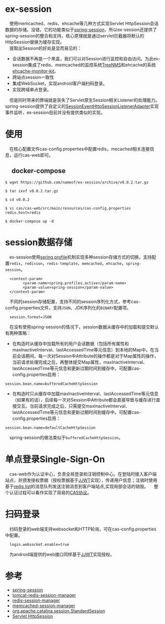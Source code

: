 # ex-session
&emsp;使用memcached、redis、ehcache等几种方式实现Servlet HttpSession会话数据的存储。没错，它的功能类似于[spring-session](https://projects.spring.io/spring-session)，所以ex-session还提供了spring-session的整合和支持，核心原理就是通过servlet拦截器将默认的HttpSession替换为缓存实现。  
&emsp;提取出Session的好处是显而易见的：
* 会话数据不再是一个黑盒，我们可以对Session进行监控和自由访问。为此ex-session集成了redis、memcached的监控系统[TreeNMS](http://www.treesoft.cn/dms.html)和ehcache的系统[ehcache-monitor-kit](http://terracotta.org/downloads/open-source/)。
* 跨站点session一致性
* 集成WebSocket，实现android客户端扫码登录。
* 实现跨域单点登录。

&emsp;但是同时带来的弊端就是丧失了Servlet原生Session相关Listener的处理能力。spring-session提供了自定义的[SessionEventHttpSessionListenerAdapter](https://docs.spring.io/spring-session/docs/current/reference/html5/#httpsession-httpsessionlistener)实现事件监听，ex-session目前并没有提供类似的实现。

# 使用
&emsp;在核心配置文件cas-config.properties中配置redis，mecached相关连接信息，运行cas-web即可。
## &emsp;docker-compose
```
$ wget https://github.com/nameof/ex-session/archive/v0.0.2.tar.gz

$ tar zxvf v0.0.2.tar.gz

$ cd v0.0.2

$ vi cas/cas-web/src/main/resources/cas-config.properties
redis.host=redis

$ docker-compose up -d
```

# session数据存储
&emsp;ex-session使用[spring profile](https://docs.spring.io/spring/docs/current/spring-framework-reference/core.html#beans-definition-profiles)机制实现多种session存储方式的切换，支持配置`redis`，`redisson`，`redis-template`，`memcached`，`ehcache`，`spring-session`。
``` 
  <context-param>
		<param-name>spring.profiles.active</param-name>
		<param-value>spring-session</param-value>
  </context-param>
```
&emsp;不同的session存储配置，支持不同的session序列化方式，参考cas-config.properties文件，支持`JSON`，JDK序列化的`BINARY`配置项。
```
  session.format=JSON
```
&emsp;在没有使用spring-session的情况下，session数据从缓存中的加载和提交默认有两种策略：
* 在构造时从缓存中加载所有的用户会话数据（包括所有属性和maxInactiveInterval、lastAccessedTime等元信息）到本地的Map中，在当前会话期间，每一次对Session中Attribute的操作都是对于Map属性的操作，当前请求处理完成之后，再整体提交Map属性，maxInactiveInterval、lastAccessedTime等元信息和更新过期时间到缓存中。可配置cas-config.properties启用：
```
session.bean.name=bufferedCacheHttpSession
```
* 在构造时只从缓存中加载maxInactiveInterval、lastAccessedTime等元信息（如果有的话），后续每一次对Session中Attribute都会直接导致与缓存进行直接交互。当前请求完成之后，只需提交maxInactiveInterval、lastAccessedTime等元信息和更新过期时间到缓存中。可配置cas-config.properties启用：
```
session.bean.name=defaultCacheHttpSession
```
&emsp;spring-session的做法类似于`bufferedCacheHttpSession`。

# 单点登录Single-Sign-On
&emsp;cas-web作为认证中心，负责全局登录和注销控制中心。在登陆时接入客户端站点，并颁发授权票据（授权票据基于[JJWT](https://github.com/jwtk/jjwt)实现），传递用户信息；注销时使用基于[redis list](https://redis.io/topics/data-types-intro#redis-lists)的消息队列发送注销消息到客户端站点,实现局部会话的销毁。
&emsp;整个认证过程可以看作实现了简易的[CAS协议](https://apereo.github.io/cas/4.2.x/protocol/CAS-Protocol.html)。

# 扫码登录
&emsp;扫码登录的web端支持websocket和HTTP轮询，可在cas-config.properties中配置。
```
  login.websocket.enable=true
```
&emsp;为android端提供的web接口同样基于[JJWT](https://github.com/jwtk/jjwt)实现授权。

# 参考
* [spring-session](https://projects.spring.io/spring-session)
* [tomcat-redis-session-manager](https://github.com/jcoleman/tomcat-redis-session-manager)
* [redis-session-manager](https://github.com/chexagon/redis-session-manager)
* [memcached-session-manager](https://github.com/magro/memcached-session-manager)
* [org.apache.catalina.session.StandardSession](http://www.docjar.com/html/api/org/apache/catalina/session/StandardSession.java.html)
* [Servlet HttpSession](https://docs.oracle.com/javaee/6/api/javax/servlet/http/HttpSession.html)
